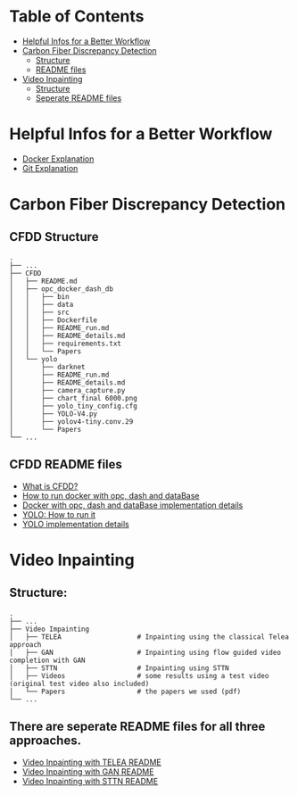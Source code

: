 # Table of Contents
- [Helpful Infos for a Better Workflow](#helpful-information-for-a-better-workflow)
- [Carbon Fiber Discrepancy Detection](#carbon-fiber-discrepancy-detection)
    - [Structure](#cfdd-structure)
    - [README files](#cfdd-readme-files)
- [Video Inpainting](#video-inpainting)
    - [Structure](#structure)
    - [Seperate README files](#there-are-seperate-readme-files-for-all-three-approaches)

# Helpful Infos for a Better Workflow
* <a href='README_DOCKER.md'>Docker Explanation</a><br>
* <a href='README_GIT.md'>Git Explanation</a><br>

# Carbon Fiber Discrepancy Detection
## CFDD Structure
    .
    ├── ...
    ├── CFDD
    │   ├── README.md
    │   ├── opc_docker_dash_db
    │   │   ├── bin
    │   │   ├── data
    │   │   ├── src
    │   │   ├── Dockerfile
    │   │   ├── README_run.md
    │   │   ├── README_details.md
    │   │   ├── requirements.txt
    │   │   └── Papers
    │   └── yolo
    │       ├── darknet
    │       ├── README_run.md
    │       ├── README_details.md
    │       ├── camera_capture.py
    │       ├── chart_final 6000.png
    │       ├── yolo_tiny_config.cfg
    │       ├── YOLO-V4.py
    │       ├── yolov4-tiny.conv.29
    │       └── Papers
    └── ...

## CFDD README files

* <a href='CFDD/README.md'>What is CFDD?</a><br>
* <a href='CFDD/opc_dash_docker_db/README_RUN.md'>How to run docker with opc, dash and dataBase</a><br>
* <a href='CFDD/opc_dash_docker_db/README_DETAILS.md'>Docker with opc, dash and dataBase implementation details</a><br>
* <a href='CFDD/yolo/README_RUN.md'>YOLO: How to run it</a><br>
* <a href='CFDD/yolo/README_DETAILS.md'>YOLO implementation details</a><br>

# Video Inpainting
## Structure:
    .
    ├── ...
    ├── Video Impainting
    │   ├── TELEA                   # Inpainting using the classical Telea approach
    │   ├── GAN                     # Inpainting using flow guided video completion with GAN
    │   ├── STTN                    # Inpainting using STTN
    │   ├── Videos                  # some results using a test video (original test video also included)
    │   └── Papers                  # the papers we used (pdf)
    └── ...

## There are seperate README files for all three approaches.
* <a href='Video-Inpainting/TELEA/README.md'>Video Inpainting with TELEA README</a><br>
* <a href='Video-Inpainting/GAN/README.md'>Video Inpainting with GAN README</a><br>
* <a href='Video-Inpainting/STTN/README.md'>Video Inpainting with STTN README</a><br>

